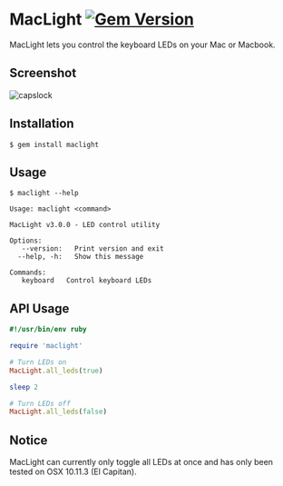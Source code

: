 # MacLight [![Gem Version](https://badge.fury.io/rb/maclight.svg)](https://badge.fury.io/rb/maclight)

MacLight lets you control the keyboard LEDs on your Mac or Macbook.

## Screenshot

![capslock](https://github.com/busyloop/maclight/raw/master/ass/screenshot_capslock.jpg?raw=true)

## Installation

    $ gem install maclight

## Usage

```
$ maclight --help

Usage: maclight <command>

MacLight v3.0.0 - LED control utility

Options:
   --version:   Print version and exit
  --help, -h:   Show this message

Commands:
   keyboard   Control keyboard LEDs
```


## API Usage

```ruby
#!/usr/bin/env ruby

require 'maclight'

# Turn LEDs on
MacLight.all_leds(true)

sleep 2

# Turn LEDs off
MacLight.all_leds(false)
```

## Notice

MacLight can currently only toggle all LEDs at once
and has only been tested on OSX 10.11.3 (El Capitan).

